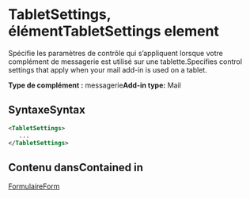 # <a name="tabletsettings-element"></a><span data-ttu-id="781ef-101">TabletSettings, élément</span><span class="sxs-lookup"><span data-stu-id="781ef-101">TabletSettings element</span></span>

<span data-ttu-id="781ef-102">Spécifie les paramètres de contrôle qui s’appliquent lorsque votre complément de messagerie est utilisé sur une tablette.</span><span class="sxs-lookup"><span data-stu-id="781ef-102">Specifies control settings that apply when your mail add-in is used on a tablet.</span></span>

<span data-ttu-id="781ef-103">**Type de complément :** messagerie</span><span class="sxs-lookup"><span data-stu-id="781ef-103">**Add-in type:** Mail</span></span>

## <a name="syntax"></a><span data-ttu-id="781ef-104">Syntaxe</span><span class="sxs-lookup"><span data-stu-id="781ef-104">Syntax</span></span>

```XML
<TabletSettings>
   ...
</TabletSettings>
```

## <a name="contained-in"></a><span data-ttu-id="781ef-105">Contenu dans</span><span class="sxs-lookup"><span data-stu-id="781ef-105">Contained in</span></span>

[<span data-ttu-id="781ef-106">Formulaire</span><span class="sxs-lookup"><span data-stu-id="781ef-106">Form</span></span>](form.md)

